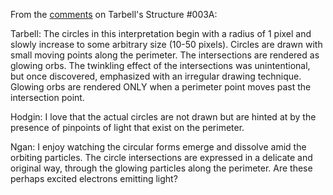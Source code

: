 From the [comments] on Tarbell's Structure #003A:

Tarbell:
The circles in this interpretation begin with a radius of 1 pixel and slowly increase to some arbitrary size (10-50 pixels). Circles are drawn with small moving points along the perimeter. The intersections are rendered as glowing orbs. The twinkling effect of the intersections was unintentional, but once discovered, emphasized with an irregular drawing technique. Glowing orbs are rendered ONLY when a perimeter point moves past the intersection point.

Hodgin:
I love that the actual circles are not drawn but are hinted at by the
presence of pinpoints of light that exist on the perimeter.

Ngan:
I enjoy watching the circular forms emerge and dissolve amid the orbiting particles. The circle intersections are expressed in a delicate and original way, through the glowing particles along the perimeter. Are these perhaps excited electrons emitting light?

[comments]: http://artport.whitney.org/commissions/softwarestructures/s3_jared_1/comments.html
